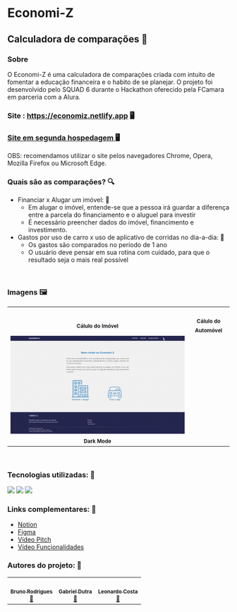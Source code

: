 # Economi-Z
## Calculadora de comparações 💸

### Sobre

O Economi-Z é uma calculadora de comparações criada com intuito de fomentar a educação financeira e o habito de se planejar.
O projeto foi desenvolvido pelo SQUAD 6 durante o Hackathon oferecido pela FCamara em parceria com a Alura.
### Site : <a href="https://economiz.netlify.app" target="_blank">https://economiz.netlify.app </a> 🖥️
### <a href="https://economi-z.000webhostapp.com/index.html" target="_blank">Site em segunda hospedagem </a> 🖥️
OBS: recomendamos utilizar o site pelos navegadores Chrome, Opera, Mozilla Firefox ou Microsoft Edge.
<br>

### Quais são as comparações? 🔍
- Financiar x Alugar um imóvel: 🏡
  - Em alugar o imóvel, entende-se que a pessoa irá guardar a diferença entre a parcela do financiamento e o aluguel para investir
  - É necessário preencher dados do imóvel, financimento e investimento.
- Gastos por uso de carro x uso de aplicativo de corridas no dia-a-dia: 🚕
  - Os gastos são comparados no período de 1 ano
  - O usuário deve pensar em sua rotina com cuidado, para que o resultado seja o mais real possível

<br>

### Imagens 🖼️
<table>
  <tr border>
    <td align="center"><img src="https://github.com/hackathon-squad06/gifs/blob/main/gifs/gif_imovel_540p_zoom.gif" width="1080px" alt=""/><br /><sub><b>Cálulo do Imóvel</b></sub><br /></td>
    <td align="center"><img src="https://github.com/hackathon-squad06/gifs/blob/main/gifs/gif_carro_540p_zoom.gif" width="1080px" alt=""/><br /><sub><b>Cálulo do Automóvel</b></sub><br /></td>
  </tr>
  <tr> 
    <td align="center"><img src="https://github.com/hackathon-squad06/gifs/blob/main/gifs/gif_darkHome_1080p.gif" width="1080px" alt=""/><br /><sub><b>Dark Mode</b></sub><br /></td>
  </tr>
 </table>

<br>

### Tecnologias utilizadas: 🧰
<a href="https://developer.mozilla.org/en-US/docs/Web/Guide/HTML/HTML5" target="_blank"><img  src="https://img.shields.io/static/v1?label=&message=html5&color=0D1017&style=for-the-badge&logo=html5&logoColor=E34F26&link=https://leftgithub.com"/></a>
<a href="https://developer.mozilla.org/en-US/docs/Web/CSS" target="_blank"><img  src="https://img.shields.io/static/v1?label=&message=css3&color=0D1017&style=for-the-badge&logo=css3&logoColor=1572B6"/></a>
<a href="https://developer.mozilla.org/pt-BR/docs/Web/JavaScript" target="_blank"><img  src="https://img.shields.io/static/v1?label=&message=javascript&color=0D1017&style=for-the-badge&logo=javascript&logoColor=F7DF1E"/></a>


### Links complementares: 🔗
- <a href="https://www.notion.so/squad6/Programa-de-Forma-o-341ed514928d487da8a4dae16f6c248b" title="Link Notion" target="_blank">Notion</a>
- <a href="https://www.figma.com/file/0oVJHDnoPJPGqMZQE8lIXc/Economi-Z?node-id=0%3A1" title="Link Figma" target="_blank">Figma</a>
- <a href="https://www.youtube.com/watch?v=uSmSsfDlJ9Q" title="Link Pitch" target="_blank">Vídeo Pitch</a>
- <a href="https://www.youtube.com/watch?v=LsJsFrEBUNA" title="Link Funcionalidades" target="_blank">Vídeo Funcionalidades</a>

### Autores do projeto: 🧙
<table>
  <tr>
    <td align="center"><a href="https://github.com/BrunoKamui" target="_blank"><img style="border: 0px;" src="https://unavatar.now.sh/github/BrunoKamui" width="100px;" alt=""/><br /><sub><b>Bruno Rodrigues</b></sub></a><br /><a href="https://github.com/BrunoKamui" title="Bruno" target="_blank">🚀</a></td>
    <td align="center"><a href="https://github.com/gfhdutra" target="_blank"><img style="border: 0px;" src="https://unavatar.now.sh/github/gfhdutra" width="100px;" alt=""/><br /><sub><b>Gabriel Dutra</b></sub></a><br /><a href="https://github.com/gfhdutra" title="Gabriel" target="_blank">🚀</a></td>
    <td align="center"><a href="https://github.com/LeonardoCostaG" target="_blank"><img style="border: 0px;" src="https://unavatar.now.sh/github/LeonardoCostaG" width="100px;" alt=""/><br /><sub><b>Leonardo Costa</b></sub></a><br /><a href="https://github.com/LeonardoCostaG" title="Leo" target="_blank">🚀</a></td>
  </tr>
</table>
